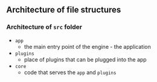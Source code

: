 ## Architecture of file structures

### Architecture of `src` folder

- `app`
  - the main entry point of the engine - the application
- `plugins`
  - place of plugins that can be plugged into the app
- `core`
  - code that serves the `app` and `plugins`
